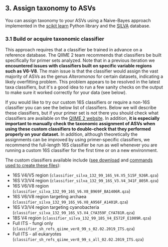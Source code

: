 ## 3. Assign taxonomy to ASVs

You can assign taxonomy to your ASVs using a Naive-Bayes approach implemented in the [scikit learn][10] Python library and the [SILVA][11] database.

### 3.1 Build or acquire taxonomic classifier

This approach requires that a classifier be trained in advance on a reference database. The QIIME 2 team recommends that classifiers be built specifically for primer sets analyzed. Note that in a previous iteration we **encountered issues with classifiers built on specific variable regions such as V6-V8**. The main issue is that the classifier would assign the vast majority of ASVs as the genus _Alteromonas_ for certain datasets, indicating a likely overfitting problem. This problem appears to be resolved in the latest taxa classifiers, but it's a good idea to run a few sanity checks on the output to make sure it worked correctly for your data (see below).

If you would like to try our custom 16S classifiers or require a non-16S classifier you can see the below list of classifiers. Below we will describe these classifiers, but if your primer set is not there you should check what classifiers are available on the [QIIME 2 website][27]. In addition, **it is especially important to manually check the taxonomic assignment of ASVs when using these custom classifiers to double-check that they performed properly on your dataset.** In addition, although theoretically the assignments can be improved by using primer-specific classifiers, we recommend the full-length 16S classifier be run as well whenever you are running a custom 16S classifier for the first time or on a new environment.

The custom classifiers available include ([see download][18] and [commands used to create these files](https://github.com/LangilleLab/microbiome_helper/wiki/Creating-QIIME-2-Taxonomic-Classifiers)):

- 16S V4/V5 region (```classifier_silva_132_99_16S_V4.V5_515F_926R.qza```)
- 16S V3/V4 region (```classifier_silva_132_99_16S_V3.V4_341F_805R.qza```)
- 16S V6/V8 region (```classifier_silva_132_99_16S_V6.V8_B969F_BA1406R.qza```)
- 16S V6/V8 region targeting archaea (```classifier_silva_132_99_16S_V6.V8_A956F_A1401R.qza```)
- 16S V3/V4 region targeting cyanobacteria (```classifier_silva_132_99_16S_V3.V4_CYA359F_CYA781R.qza```)
- 18S V4 region (```classifier_silva_132_99_18S_V4_E572F_E1009R.qza```)
- Full ITS - fungi only (```classifier_sh_refs_qiime_ver8_99_s_02.02.2019_ITS.qza```)
- Full ITS - all eukaryotes (```classifier_sh_refs_qiime_ver8_99_s_all_02.02.2019_ITS.qza```)


[10]: http://scikit-learn.org/stable/
[11]: https://www.arb-silva.de/
[18]: http://kronos.pharmacology.dal.ca/public_files/taxa_classifiers/qiime2-2020.2_classifiers
[27]: https://docs.qiime2.org/2020.2/data-resources/
